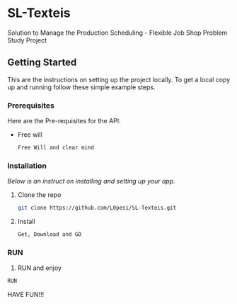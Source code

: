 # SL-Texteis
Solution to Manage the Production Scheduling - Flexible Job Shop Problem Study Project


<!-- GETTING STARTED -->
## Getting Started

This are the instructions on setting up the project locally.
To get a local copy up and running follow these simple example steps.

### Prerequisites

Here are the Pre-requisites for the API:
* Free will
  ```sh
  Free Will and clear mind
  ```

### Installation

_Below is an instruct on installing and setting up your app._

1. Clone the repo
   ```sh
   git clone https://github.com/L0pesi/SL-Texteis.git
   ```
2. Install 
   ```sh
   Get, Download and GO
   ```
   
  ### RUN
  1. RUN and enjoy
   ```sh
   RUN
   ```
   
   
   
   
   HAVE FUN!!!
